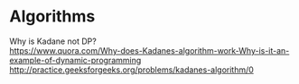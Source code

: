 # Algorithms 
Why is Kadane not DP?<br>
https://www.quora.com/Why-does-Kadanes-algorithm-work-Why-is-it-an-example-of-dynamic-programming
http://practice.geeksforgeeks.org/problems/kadanes-algorithm/0

